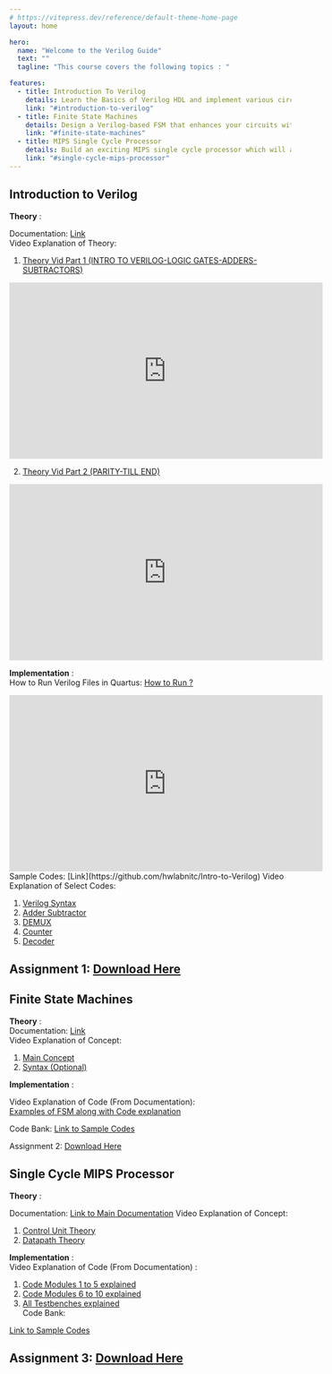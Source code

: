 ```yaml
---
# https://vitepress.dev/reference/default-theme-home-page
layout: home

hero:
  name: "Welcome to the Verilog Guide"
  text: ""
  tagline: "This course covers the following topics : "

features:
  - title: Introduction To Verilog
    details: Learn the Basics of Verilog HDL and implement various circuits using Verilog.
    link: "#introduction-to-verilog"
  - title: Finite State Machines
    details: Design a Verilog-based FSM that enhances your circuits with efficient sequential control and decision-making capabilities.
    link: "#finite-state-machines"
  - title: MIPS Single Cycle Processor
    details: Build an exciting MIPS single cycle processor which will allow you to run MIPS hardware commands.
    link: "#single-cycle-mips-processor"
---
```


<!-- For full documentation visit [mkdocs.org](https://www.mkdocs.org).     -->
<!--
This course covers the following topics-


* `Introduction To Verilog` - Learn the Basics of Verilog HDL.
* `Finite State Machines` - Design a Verilog-based Finite State Machine (FSM) that enhances your circuits with efficient sequential control and decision-making capabilities.
* `MIPS Single Cycle Processor` - Build an exciting MIPS single cycle processor which will allow you to run MIPS hardware commands. -->

## **Introduction to Verilog**

**Theory** :

Documentation: [Link](./Intro.md)  
Video Explanation of Theory:

1.  [Theory Vid Part 1 (INTRO TO VERILOG-LOGIC GATES-ADDERS-SUBTRACTORS)](https://youtu.be/SnNwp8LP_2k)
<iframe width="560" height="315" src="https://www.youtube.com/embed/SnNwp8LP_2k" frameborder="0" allow="accelerometer; autoplay; clipboard-write; encrypted-media; gyroscope; picture-in-picture" allowfullscreen></iframe>

2.  [Theory Vid Part 2 (PARITY-TILL END)](https://youtu.be/VU-qFRw2F_s)
<iframe width="560" height="315" src="https://www.youtube.com/embed/VU-qFRw2F_s" frameborder="0" allow="accelerometer; autoplay; clipboard-write; encrypted-media; gyroscope; picture-in-picture" allowfullscreen></iframe>

**Implementation** :  
How to Run Verilog Files in Quartus: [How to Run ?](https://youtu.be/cICPPWahs0k)

<iframe width="560" height="315" src="https://www.youtube.com/embed/cICPPWahs0k" frameborder="0" allow="accelerometer; autoplay; clipboard-write; encrypted-media; gyroscope; picture-in-picture" allowfullscreen></iframe>
Sample Codes: [Link](https://github.com/hwlabnitc/Intro-to-Verilog)  
Video Explanation of Select Codes:

1.  [Verilog Syntax](https://youtu.be/xPxiqmg8utg)
2.  [Adder Subtractor](https://youtu.be/QKHHTn3Egt8)
3.  [DEMUX](https://youtu.be/cZN4N8gheUE)
4.  [Counter](https://youtu.be/lO8pcw8oQx8)
5.  [Decoder](https://youtu.be/w--_pwD1ugM)

## Assignment 1: [Download Here](https://docs.google.com/document/d/1Za0d04-Jw7r5GCAWyEl_munDtFIyCaKS/edit?usp=sharing&ouid=113214929865087000394&rtpof=true&sd=true)

## **Finite State Machines**

**Theory** :  
Documentation: [Link](./SingleCycle.md)  
Video Explanation of Concept:

1.  [Main Concept](https://youtu.be/9nHTW8BrM_w)
2.  [Syntax (Optional)](https://youtu.be/EqF6Gd7BQzk)

**Implementation** :

Video Explanation of Code (From Documentation):  
[Examples of FSM along with Code explanation](https://youtu.be/zHOonX-TYoI)

Code Bank:
[Link to Sample Codes](https://github.com/hwlab-csed/Finite-State-Machines)

Assignment 2: [Download Here](https://docs.google.com/document/d/1avLaRaK21iEwoFccVg0-Q_Gl7DnGbY5e/edit?usp=sharing&ouid=113214929865087000394&rtpof=true&sd=true)

## **Single Cycle MIPS Processor**

**Theory** :

Documentation: [Link to Main Documentation](/)
Video Explanation of Concept:

1.  [Control Unit Theory](https://youtu.be/_QdWPSIrtVo)
2.  [Datapath Theory](https://youtu.be/n8S_XsjyF9U)

**Implementation** :  
Video Explanation of Code (From Documentation) :

1.  [Code Modules 1 to 5 explained](https://youtu.be/akrKa3O-7T8)
2.  [Code Modules 6 to 10 explained](https://youtu.be/Q51G2JWI5t0)
3.  [All Testbenches explained](https://youtu.be/_pPCv_fkO1w)  
    Code Bank:

[Link to Sample Codes](https://github.com/hwlab-csed/Single-Cycle-Processor)

## Assignment 3: [Download Here](https://drive.google.com/file/d/1SMjzJmn0EjlE59kXobJl59c5MZmNftOH/view?usp=sharing)
